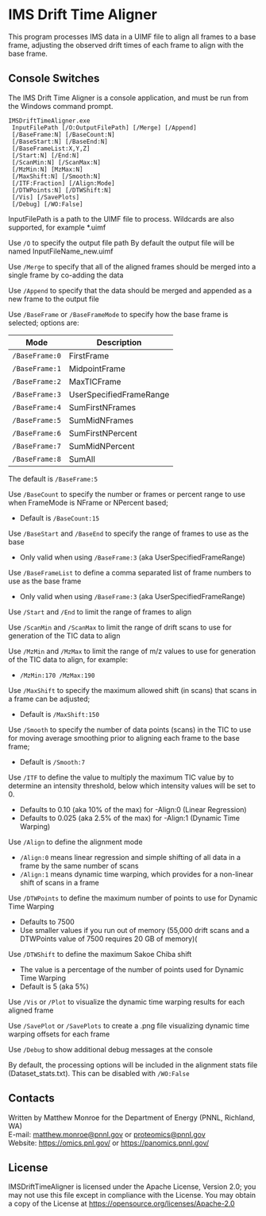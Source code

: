 # IMS Drift Time Aligner

This program processes IMS data in a UIMF file to align all frames to a base frame, 
adjusting the observed drift times of each frame to align with the base frame.

## Console Switches

The IMS Drift Time Aligner is a console application, and must be run from the Windows command prompt.

```
IMSDriftTimeAligner.exe
 InputFilePath [/O:OutputFilePath] [/Merge] [/Append]
 [/BaseFrame:N] [/BaseCount:N] 
 [/BaseStart:N] [/BaseEnd:N]
 [/BaseFrameList:X,Y,Z]
 [/Start:N] [/End:N] 
 [/ScanMin:N] [/ScanMax:N]
 [/MzMin:N] [MzMax:N]
 [/MaxShift:N] [/Smooth:N]
 [/ITF:Fraction] [/Align:Mode]
 [/DTWPoints:N] [/DTWShift:N]
 [/Vis] [/SavePlots]
 [/Debug] [/WO:False]
```

InputFilePath is a path to the UIMF file to process.
Wildcards are also supported, for example *.uimf

Use `/O` to specify the output file path
By default the output file will be named InputFileName_new.uimf

Use `/Merge` to specify that all of the aligned frames should be merged into a single frame by co-adding the data

Use `/Append` to specify that the data should be merged and appended as a new frame to the output file

Use `/BaseFrame` or `/BaseFrameMode` to specify how the base frame is selected; options are:

| Mode            | Description             |
|-----------------|-------------------------|
|  `/BaseFrame:0` |FirstFrame               |
|  `/BaseFrame:1` |MidpointFrame            |
|  `/BaseFrame:2` |MaxTICFrame              |
|  `/BaseFrame:3` |UserSpecifiedFrameRange  |
|  `/BaseFrame:4` |SumFirstNFrames          |
|  `/BaseFrame:5` |SumMidNFrames            |
|  `/BaseFrame:6` |SumFirstNPercent         |
|  `/BaseFrame:7` |SumMidNPercent           |
|  `/BaseFrame:8` |SumAll                   |

The default is `/BaseFrame:5`

Use `/BaseCount` to specify the number or frames or percent range to use when FrameMode is NFrame or NPercent based;
* Default is `/BaseCount:15`

Use `/BaseStart` and `/BaseEnd` to specify the range of frames to use as the base
* Only valid when using `/BaseFrame:3` (aka UserSpecifiedFrameRange)

Use `/BaseFrameList` to define a comma separated list of frame numbers to use as the base frame
* Only valid when using `/BaseFrame:3` (aka UserSpecifiedFrameRange)

Use `/Start` and `/End` to limit the range of frames to align

Use `/ScanMin` and `/ScanMax` to limit the range of drift scans to use for generation of the TIC data to align

Use `/MzMin` and `/MzMax` to limit the range of m/z values to use for generation of the TIC data to align, for example:
* `/MzMin:170 /MzMax:190`

Use `/MaxShift` to specify the maximum allowed shift (in scans) that scans in a frame can be adjusted;
* Default is `/MaxShift:150`

Use `/Smooth` to specify the number of data points (scans) in the TIC to use for moving average smoothing 
prior to aligning each frame to the base frame;
* Default is `/Smooth:7`
 
Use `/ITF` to define the value to multiply the maximum TIC value by to determine an intensity threshold, 
below which intensity values will be set to 0.
* Defaults to 0.10  (aka 10% of the max) for -Align:0  (Linear Regression)
* Defaults to 0.025 (aka 2.5% of the max) for -Align:1 (Dynamic Time Warping)

Use `/Align` to define the alignment mode
* `/Align:0` means linear regression and simple shifting of all data in a frame by the same number of scans
* `/Align:1` means dynamic time warping, which provides for a non-linear shift of scans in a frame

Use `/DTWPoints` to define the maximum number of points to use for Dynamic Time Warping
* Defaults to 7500
* Use smaller values if you run out of memory (55,000 drift scans and a DTWPoints value of 7500 requires 20 GB of memory)(

Use `/DTWShift` to define the maximum Sakoe Chiba shift
* The value is a percentage of the number of points used for Dynamic Time Warping
* Default is 5 (aka 5%)

Use `/Vis` or `/Plot` to visualize the dynamic time warping results for each aligned frame

Use `/SavePlot` or `/SavePlots` to create a .png file visualizing dynamic time warping offsets for each frame

Use `/Debug` to show additional debug messages at the console

By default, the processing options will be included in the alignment stats file (Dataset_stats.txt).
This can be disabled with `/WO:False`

## Contacts

Written by Matthew Monroe for the Department of Energy (PNNL, Richland, WA) \
E-mail: matthew.monroe@pnnl.gov or proteomics@pnnl.gov \
Website: https://omics.pnl.gov/ or https://panomics.pnnl.gov/

## License

IMSDriftTimeAligner is licensed under the Apache License, Version 2.0; you may not use this 
file except in compliance with the License.  You may obtain a copy of the 
License at https://opensource.org/licenses/Apache-2.0
